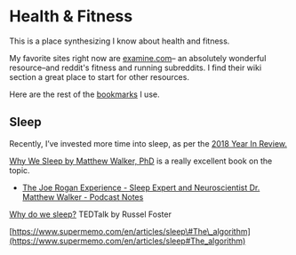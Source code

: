 # Health & Fitness

This is a place synthesizing I know about health and fitness.

My favorite sites right now are [examine.com](https://examine.com)– an absolutely wonderful resource–and reddit's fitness and running subreddits. I find their wiki section a great place to start for other resources. 

Here are the rest of the [bookmarks](h-bookmarks.md) I use.

## Sleep

Recently, I’ve invested more time into sleep, as per the [2018 Year In Review.](https://kalispera.xyz/post/2018/)

[Why We Sleep by Matthew Walker, PhD](https://www.simonandschuster.com/books/Why-We-Sleep/Matthew-Walker/9781501144325) is a really excellent book on the topic.

* [The Joe Rogan Experience - Sleep Expert and Neuroscientist Dr. Matthew Walker - Podcast Notes](https://podcastnotes.org/2018/04/29/why-we-sleep/)



[Why do we sleep?](https://www.ted.com/talks/russell_foster_why_do_we_sleep?language=en) TEDTalk by Russel Foster

[https://www.supermemo.com/en/articles/sleep\#The\_algorithm](https://www.supermemo.com/en/articles/sleep#The_algorithm)


